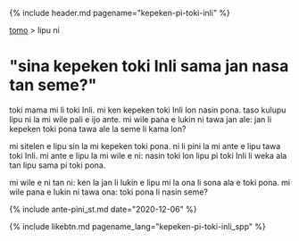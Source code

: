 {% include header.md pagename="kepeken-pi-toki-inli" %}

[<span class="spp">tomo</span>](https://joelthomastr.github.io/tokipona/README_spp) > <span class="spp">lipu ni</span>

# <span class="spp">"sina kepeken toki Inli sama jan nasa tan seme?"</span>

<span class="spp">toki mama mi li toki Inli. mi ken kepeken toki Inli lon nasin pona. taso kulupu lipu ni la mi wile pali e ijo ante. mi wile pana e lukin ni tawa jan ale: jan li kepeken toki pona tawa ale la seme li kama lon?</span>

<span class="spp">mi sitelen e lipu sin la mi kepeken toki pona. ni li pini la mi ante e lipu tawa toki Inli. mi ante e lipu la mi wile e ni: nasin toki lon lipu pi toki Inli li weka ala tan lipu sama pi toki pona.</span>

<span class="spp">mi wile e ni tan ni: ken la jan li lukin e lipu mi la ona li sona ala e toki pona. mi wile pana e lukin ni tawa ona: toki pona li nasin seme?</span>

{% include ante-pini_st.md date="2020-12-06" %}

{% include likebtn.md pagename_lang="kepeken-pi-toki-inli_spp" %}
